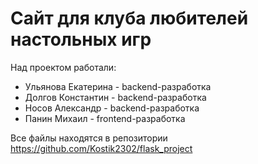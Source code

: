 # Сайт для клуба любителей настольных игр
Над проектом работали: 
* Ульянова Екатерина - backend-разработка
* Долгов Константин - backend-разработка
* Носов Александр - backend-разработка
* Панин Михаил - frontend-разработка

Все файлы находятся в репозитории https://github.com/Kostik2302/flask_project
